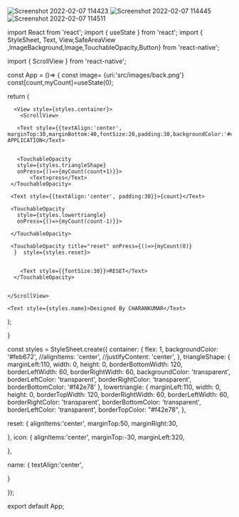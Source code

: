 ![Screenshot 2022-02-07 114423](https://user-images.githubusercontent.com/95639773/152736215-d32a8d7d-78eb-4f0d-b4b1-643609c7bcaf.png)
![Screenshot 2022-02-07 114445](https://user-images.githubusercontent.com/95639773/152736695-4982d37a-82e2-450b-9b50-8bc50e25df81.png)
![Screenshot 2022-02-07 114511](https://user-images.githubusercontent.com/95639773/152736711-d5a81d43-a9e1-4514-9787-75e606e0a07e.png)

import React from 'react';
import { useState } from 'react';
import { StyleSheet, Text, View,SafeAreaView ,ImageBackground,Image,TouchableOpacity,Button} from 'react-native';


import { ScrollView } from 'react-native';



const App = ()=> 
{
  const image= {uri:'src/images/back.png'}
    const[count,myCount]=useState(0);

 return (
     
      <View style={styles.container}>
        <ScrollView>
       
       <Text style={{textAlign:'center', marginTop:30,marginBottom:40,fontSize:20,padding:30,backgroundColor:'#ce9ffc'}}>COUNTER APPLICATION</Text>

       
       <TouchableOpacity
       style={styles.triangleShape}
       onPress={()=>{myCount(count+1)}}>
           <Text>press</Text>
     </TouchableOpacity>

     <Text style={{textAlign:'center', padding:30}}>{count}</Text>
   
     <TouchableOpacity
       style={styles.lowertriangle}
       onPress={()=>{myCount(count-1)}}>
           
     </TouchableOpacity>
     
     <TouchableOpacity title="reset" onPress={()=>{myCount(0)} 
      }  style={styles.reset}>
        
        
        <Text style={{fontSize:30}}>RESET</Text>
      </TouchableOpacity>

     
    </ScrollView>

    <Text style={styles.name}>Designed By CHARANKUMAR</Text>    
   </View>
      
  );
   
 }

const styles = StyleSheet.create({
  container: {
    flex: 1,
    backgroundColor: '#feb672',
    //alignItems: 'center',
    //justifyContent: 'center',
  },
  triangleShape: {
    marginLeft:110,
  width: 0,
  height: 0,
  borderBottomWidth: 120,
  borderLeftWidth: 60,
  borderRightWidth: 60,
  backgroundColor: 'transparent',
  borderLeftColor: 'transparent',
  borderRightColor: 'transparent',
  borderBottomColor: '#f42e78'
},
lowertriangle: {
  marginLeft:110,
  width: 0,
  height: 0,
  borderTopWidth: 120,
  borderRightWidth: 60,
  borderLeftWidth: 60,
  borderRightColor: 'transparent',
  borderBottomColor: 'transparent',
  borderLeftColor: 'transparent',
  borderTopColor: "#f42e78",
},

reset:
{
  alignItems:'center',
  marginTop:50,
  marginRight:30,
 
},
icon:
{
  alignItems:'center',
  marginTop:-30,
  marginLeft:320,
  
},

name:
{
  textAlign:'center',
  
}



  
});

export default App;
